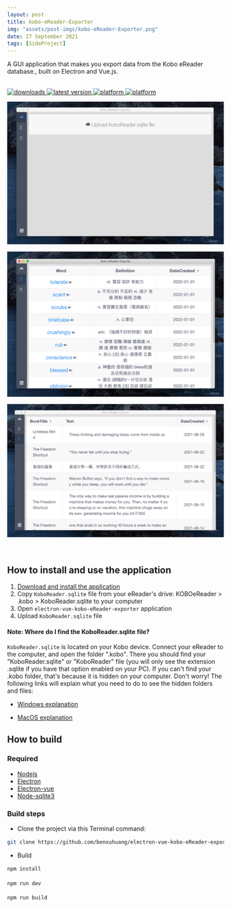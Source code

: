 ```yaml
---
layout: post
title: kobo-eReader-Exporter
img: "assets/post-imgs/kobo-eReader-Exporter.png"
date: 27 September 2021
tags: [SideProject]
---
```


<p align='left'>
  A GUI application that makes you export data from the Kobo eReader database., built on Electron and Vue.js.
</p>

<br>

<!-- downloads -->
<a href="https://github.com/benxuhuang/electron-vue-kobo-eReader-exporter/releases">
<img src="https://img.shields.io/github/downloads/benxuhuang/electron-vue-kobo-eReader-exporter/total.svg?style=flat" alt="downloads" style="padding: 0;" />
</a>
<!-- version -->
<a href="https://github.com/benxuhuang/electron-vue-kobo-eReader-exporter/releases">
<img src="https://img.shields.io/github/release-pre/benxuhuang/electron-vue-kobo-eReader-exporter.svg?style=flat" alt="latest version" style="padding: 0;" />
</a>
<!-- platform -->
<a href="https://github.com/benxuhuang/electron-vue-kobo-eReader-exporter">
<img src="https://img.shields.io/badge/platform-macOS-lightgrey.svg?style=flat" alt="platform" style="padding: 0;" />
</a>
<a href="https://github.com/benxuhuang/electron-vue-kobo-eReader-exporter">
<img src="https://img.shields.io/badge/platform-windows-lightgrey.svg?style=flat" alt="platform" style="padding: 0;" />
</a>

<br>

![image](https://github.com/benxuhuang/electron-vue-kobo-eReader-exporter/raw/main/.github/upload.png)

![image](https://github.com/benxuhuang/electron-vue-kobo-eReader-exporter/raw/main/.github/words.png)

![image](https://github.com/benxuhuang/electron-vue-kobo-eReader-exporter/raw/main/.github/bookmarks.png)

<br>

## How to install and use the application

1. [Download and install the application](https://github.com/benxuhuang/electron-vue-kobo-eReader-exporter/releases)
2. Copy `KoboReader.sqlite` file from your eReader's drive: KOBOeReader > .kobo > KoboReader.sqlite to your computer
3. Open `electron-vue-kobo-eReader-exporter` application
4. Upload `KoboReader.sqlite` file

#### Note: Where do I find the KoboReader.sqlite file? 

`KoboReader.sqlite` is located on your Kobo device.
Connect your eReader to the computer, and open the folder ".kobo". 
There you should find your "KoboReader.sqlite" or "KoboReader" file 
(you will only see the extension .sqlite if you have that option enabled on your PC). 
If you can't find your .kobo folder, that's because it is hidden on your computer. 
Don't worry! 
The following links will explain what you need to do to see the hidden folders and files:

- [Windows explanation](https://www.computerhope.com/issues/ch000516.htm)

- [MacOS explanation](https://appleinsider.com/articles/18/07/27/how-to-see-hidden-files-and-folders-in-macos)


## How to build

### Required

- [Nodejs](https://github.com/nodejs/node)
- [Electron](https://github.com/electron/electron)
- [Electron-vue](https://github.com/SimulatedGREG/electron-vue)
- [Node-sqlite3](https://github.com/mapbox/node-sqlite3)

### Build steps

- Clone the project via this Terminal command:

```sh
git clone https://github.com/benxuhuang/electron-vue-kobo-eReader-exporter
```

- Build

```bash
npm install

npm run dev

npm run build
```

